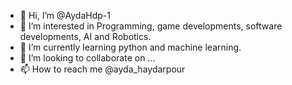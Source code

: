 - 👋 Hi, I’m @AydaHdp-1
- 👀 I’m interested in Programming, game developments, software developments, AI and Robotics.
- 🌱 I’m currently learning python and machine learning.
- 💞️ I’m looking to collaborate on ...
- 📫 How to reach me @ayda_haydarpour

<!---
AydaHdp-1/AydaHdp-1 is a ✨ special ✨ repository because its `README.md` (this file) appears on your GitHub profile.
You can click the Preview link to take a look at your changes.
--->
